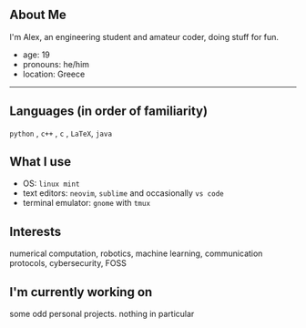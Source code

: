 About Me
----------------------------------
I'm Alex, an engineering student and amateur coder, doing stuff for fun.

* age: 19
* pronouns: he/him
* location: Greece

----------------------------------

Languages (in order of familiarity)
-----------------------------------
`python` , `c++` , `c` , `LaTeX`, `java`

What I use
-----------------------------------
* OS: `linux mint`
* text editors: `neovim`, `sublime` and occasionally `vs code`
* terminal emulator: `gnome` with `tmux`

Interests
-----------------------------------
numerical computation, robotics, machine learning, communication protocols, cybersecurity, FOSS

I'm currently working on
-----------------------------------
some odd personal projects. nothing in particular
